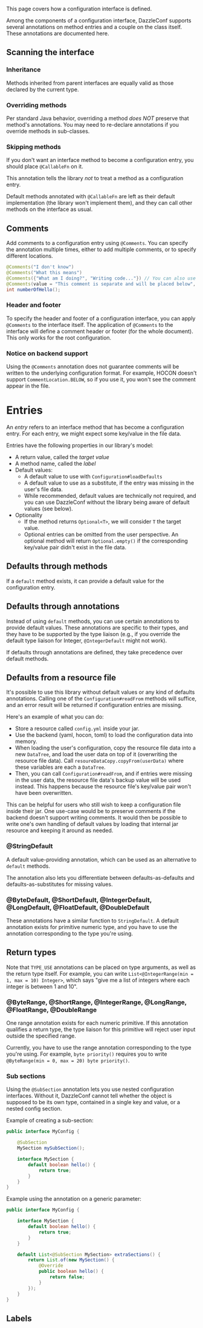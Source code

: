 
This page covers how a configuration interface is defined.

Among the components of a configuration interface, DazzleConf supports several annotations on method entries and a couple on the class itself. These annotations are documented here.

## Scanning the interface

### Inheritance

Methods inherited from parent interfaces are equally valid as those declared by the current type.

### Overriding methods

Per standard Java behavior, overriding a method *does NOT* preserve that method's annotations. You may need to re-declare annotations if you override methods in sub-classes.

### Skipping methods

If you don't want an interface method to become a configuration entry, you should place `@CallableFn` on it.

This annotation tells the library *not* to treat a method as a configuration entry.

Default methods annotated with `@CallableFn` are left as their default implementation (the library won't implement them), and they can call other methods on the interface as usual.

## Comments

Add comments to a configuration entry using `@Comments`. You can specify the annotation multiple times, either to add multiple comments, or to specify different locations.

```java
@Comments("I don't know")
@Comments("What this means")
@Comments({"What am I doing?", "Writing code..."}) // You can also use brackets to specify multiple lines
@Comments(value = "This comment is separate and will be placed below", location = CommentLocation.BELOW)
int numberOfHello();
```

### Header and footer

To specify the header and footer of a configuration interface, you can apply `@Comments` to the interface itself. The application of `@Comments` to the interface will define a comment header or footer (for the whole document). This only works for the root configuration.

### Notice on backend support

Using the `@Comments` annotation does not guarantee comments will be written to the underlying configuration format. For example, HOCON doesn't support `CommentLocation.BELOW`, so if you use it, you won't see the comment appear in the file.

# Entries

An *entry* refers to an interface method that has become a configuration entry. For each entry, we might expect some key/value in the file data.

Entries have the following properties in our library's model:

* A return value, called the *target value*
* A method name, called the *label*
* Default values:
  * A default value to use with `Configuration#loadDefaults`
  * A default value to use as a substitute, if the entry was missing in the user's file data.
  * While recommended, default values are technically not required, and you can use DazzleConf without the library being aware of default values (see below).
* Optionality
  * If the method returns `Optional<T>`, we will consider `T` the target value.
  * Optional entries can be omitted from the user perspective. An optional method will return `Optional.empty()` if the corresponding key/value pair didn't exist in the file data.

## Defaults through methods

If a `default` method exists, it can provide a default value for the configuration entry.

## Defaults through annotations

Instead of using `default` methods, you can use certain annotations to provide default values. These annotations are specific to their types, and they have to be supported by the type liaison (e.g., if you override the default type liaison for Integer, `@IntegerDefault` might not work).

If defaults through annotations are defined, they take precedence over default methods.

## Defaults from a resource file

It's possible to use this library without default values or any kind of defaults annotations. Calling one of the `Configuration#readFrom` methods will suffice, and an error result will be returned if configuration entries are missing.

Here's an example of what you can do:
* Store a resource called `config.yml` inside your jar.
* Use the backend (yaml, hocon, toml) to load the configuration data into memory.
* When loading the user's configuration, copy the resource file data into a new `DataTree`, and load the user data on top of it (overwriting the resource file data). Call `resoureDataCopy.copyFrom(userData)` where these variables are each a `DataTree`.
* Then, you can call `Configuration#readFrom`, and if entries were missing in the user data, the resource file data's backup value will be used instead. This happens because the resource file's key/value pair won't have been overwritten.

This can be helpful for users who still wish to keep a configuration file inside their jar. One use-case would be to preserve comments if the backend doesn't support writing comments. It would then be possible to write one's own handling of default values by loading that internal jar resource and keeping it around as needed.

### @StringDefault

A default value-providing annotation, which can be used as an alternative to `default` methods.

The annotation also lets you differentiate between defaults-as-defaults and defaults-as-substitutes for missing values.

### @ByteDefault, @ShortDefault, @IntegerDefault, @LongDefault, @FloatDefault, @DoubleDefault

These annotations have a similar function to `StringDefault`. A default annotation exists for primitive numeric type, and you have to use the annotation corresponding to the type you're using.

## Return types

Note that `TYPE_USE` annotations can be placed on type arguments, as well as the return type itself. For example, you can write `List<@IntegerRange(min = 1, max = 10) Integer>`, which says "give me a list of integers where each integer is between 1 and 10".

### @ByteRange, @ShortRange, @IntegerRange, @LongRange, @FloatRange, @DoubleRange

One range annotation exists for each numeric primitive. If this annotation qualifies a return type, the type liaison for this primitive will reject user input outside the specified range.

Currently, you have to use the range annotation corresponding to the type you're using. For example, `byte priority()` requires you to write `@ByteRange(min = 0, max = 20) byte priority()`.

### Sub sections

Using the `@SubSection` annotation lets you use nested configuration interfaces. Without it, DazzleConf cannot tell whether the object is supposed to be its own type, contained in a single key and value, or a nested config section.

Example of creating a sub-section:

```java
public interface MyConfig {

    @SubSection
    MySection mySubSection();

    interface MySection {
        default boolean hello() {
            return true;
        }
    }
}
```

Example using the annotation on a generic parameter:

```java
public interface MyConfig {

    interface MySection {
        default boolean hello() {
            return true;
        }
    }

    default List<@SubSection MySection> extraSections() {
        return List.of(new MySection() {
            @Override
            public boolean hello() {
                return false;
            }
        });
    }
}
```

## Labels

